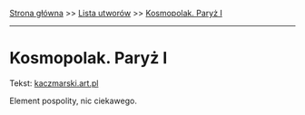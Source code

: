 [Strona główna](../index.md) >> [Lista utworów](../list.md) >> [Kosmopolak. Paryż I](219.md)

---

# Kosmopolak. Paryż I

Tekst: [kaczmarski.art.pl](https://www.kaczmarski.art.pl/tworczosc/wiersze/kosmopolak-paryz-i/)

Element pospolity, nic ciekawego.